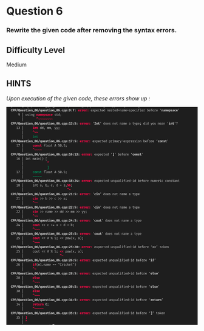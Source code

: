 # Question 6

### Rewrite the given code after removing the syntax errors.

## Difficulty Level

Medium

## HINTS

*Upon execution of the given code, these errors show up :*

![Hint](image.png)
